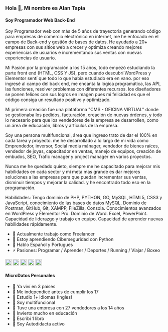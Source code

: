 ### Hola 👋, Mi nombre es Alan Tapia
#### Soy Programador Web Back-End 
Soy Programador web con más de 5 años de trayectoria generando código para empresas de comercio electrónico en internet, me he enfocado en el campo de Back-end y gestión de bases de datos. He ayudado a 20+ empresas con sus sitios web a crecer y optimiza creando mejores experiencias de usuarios e incrementando sus ventas con nuevas experiencias de usuario.

Mi Pasión por la programación a los 15 años, todo empezó estudiando la parte front end (HTML, CSS Y JS), pero cuando descubrí WordPress y Elementor sentí que todo lo que había estudiado era en vano. por eso ingresé al campo del back end, me encanta la lógica programática, las API, las funciones, resolver problemas con diferentes recursos. los diseñadores se ponen felices con sus logros en imagen pues mi felicidad es que el código consiga un resultado positivo y optimizado.

Mi primera creación fue una plataforma "CMS - OFICINA VIRTUAL" donde se gestionaba los pedidos, facturación, creación de nuevas órdenes, y todo lo necesario para que los vendedores de la empresa se desarrollen, como un área de educación, libros y artículos de la empresa.

Soy una persona multifuncional, área que ingreso trato de dar el 100% en cada tarea y proyecto. me he desarrollado a lo largo de mi vida como Emprendedor, inversor, Social media mánager, vendedor de bienes raíces, vendedor de joyas, capacitador en ventas, manejo de equipos, creación de embudos, SEO, Trafic manager y project manager en varios proyectos.

Nunca me he quedado quieto, siempre me he capacitado para mejorar mis habilidades en cada sector y mi meta mas grande es dar mejores soluciones a las empresas para que puedan incrementar sus ventas, disminuir tiempos y mejorar la calidad. y he encontrado todo eso en la programación.

Habilidades: Tengo dominio de PHP, PYTHON, GO, MySQL, HTML5, CSS3 y JavaScript, conocimiento de las bases de datos MySQL. Dominio de Postman, GitHub, Git, XAMPP, FileZilla, Consola. Conocimientos avanzados en WordPress y Elementor Pro. Dominio de Word. Excel, PowerPoint. Capacidad de liderazgo y trabajo en equipo. Capacidad de aprender nuevas habilidades rápidamente.

- 🔭 Actualmente trabajo como Freelancer 
- 🌱 Estoy aprendiendo Ciberseguridad con Python 
- 💬 Hablo Español y Portugues
- ⚡ Pasiones: Programar / Aprender / Deportes / Running / Viajar / Boxeo


[<img src='https://cdn.jsdelivr.net/npm/simple-icons@3.0.1/icons/linkedin.svg' alt='linkedin' height='20'>](https://www.linkedin.com/in/https://www.linkedin.com/in/alantapia//)  [<img src='https://cdn.jsdelivr.net/npm/simple-icons@3.0.1/icons/instagram.svg' alt='instagram' height='20'>](https://www.instagram.com/https://www.instagram.com/soyalantapia//)  [<img src='https://cdn.jsdelivr.net/npm/simple-icons@3.0.1/icons/twitter.svg' alt='twitter' height='20'>](https://twitter.com/https://twitter.com/alantapiapv)  [<img src='https://cdn.jsdelivr.net/npm/simple-icons@3.0.1/icons/icloud.svg' alt='website' height='20'>](https://soyalantapia.com/)  [<img src='https://cdn.jsdelivr.net/npm/simple-icons@3.0.1/icons/codewars.svg' alt='codewars' height='20'>](https://www.codewars.com/users/soyalantapia)  


#### MicroDatos Personales

- 💬 Ya viví en 3 países
- 💬 Me independicé antes de cumplir los 17
- 💬 Estudio 1+ idiomas (Ingles) 
- 💬 Soy multifuncional
- 💬 Tuve una empresa con 27 vendedores a los 14 años
- 💬 Invierto mucho en educación
- 💬 Escribi 1 libro
- 💬 Soy Autodidacta activo




